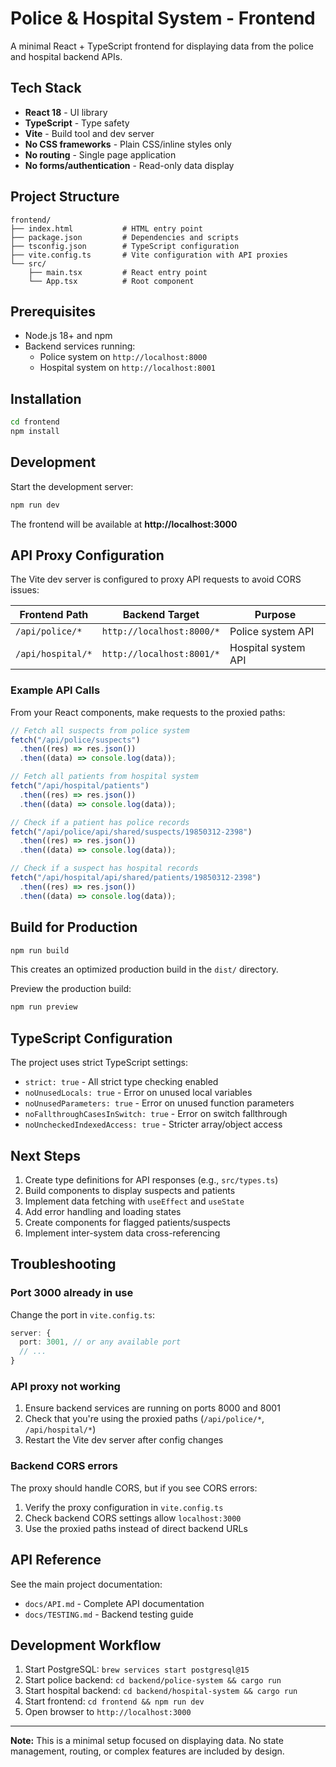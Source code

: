 # Police & Hospital System - Frontend

A minimal React + TypeScript frontend for displaying data from the police and hospital backend APIs.

## Tech Stack

- **React 18** - UI library
- **TypeScript** - Type safety
- **Vite** - Build tool and dev server
- **No CSS frameworks** - Plain CSS/inline styles only
- **No routing** - Single page application
- **No forms/authentication** - Read-only data display

## Project Structure

```
frontend/
├── index.html           # HTML entry point
├── package.json         # Dependencies and scripts
├── tsconfig.json        # TypeScript configuration
├── vite.config.ts       # Vite configuration with API proxies
└── src/
    ├── main.tsx         # React entry point
    └── App.tsx          # Root component
```

## Prerequisites

- Node.js 18+ and npm
- Backend services running:
  - Police system on `http://localhost:8000`
  - Hospital system on `http://localhost:8001`

## Installation

```bash
cd frontend
npm install
```

## Development

Start the development server:

```bash
npm run dev
```

The frontend will be available at **http://localhost:3000**

## API Proxy Configuration

The Vite dev server is configured to proxy API requests to avoid CORS issues:

| Frontend Path     | Backend Target            | Purpose             |
| ----------------- | ------------------------- | ------------------- |
| `/api/police/*`   | `http://localhost:8000/*` | Police system API   |
| `/api/hospital/*` | `http://localhost:8001/*` | Hospital system API |

### Example API Calls

From your React components, make requests to the proxied paths:

```typescript
// Fetch all suspects from police system
fetch("/api/police/suspects")
  .then((res) => res.json())
  .then((data) => console.log(data));

// Fetch all patients from hospital system
fetch("/api/hospital/patients")
  .then((res) => res.json())
  .then((data) => console.log(data));

// Check if a patient has police records
fetch("/api/police/api/shared/suspects/19850312-2398")
  .then((res) => res.json())
  .then((data) => console.log(data));

// Check if a suspect has hospital records
fetch("/api/hospital/api/shared/patients/19850312-2398")
  .then((res) => res.json())
  .then((data) => console.log(data));
```

## Build for Production

```bash
npm run build
```

This creates an optimized production build in the `dist/` directory.

Preview the production build:

```bash
npm run preview
```

## TypeScript Configuration

The project uses strict TypeScript settings:

- `strict: true` - All strict type checking enabled
- `noUnusedLocals: true` - Error on unused local variables
- `noUnusedParameters: true` - Error on unused function parameters
- `noFallthroughCasesInSwitch: true` - Error on switch fallthrough
- `noUncheckedIndexedAccess: true` - Stricter array/object access

## Next Steps

1. Create type definitions for API responses (e.g., `src/types.ts`)
2. Build components to display suspects and patients
3. Implement data fetching with `useEffect` and `useState`
4. Add error handling and loading states
5. Create components for flagged patients/suspects
6. Implement inter-system data cross-referencing

## Troubleshooting

### Port 3000 already in use

Change the port in `vite.config.ts`:

```typescript
server: {
  port: 3001, // or any available port
  // ...
}
```

### API proxy not working

1. Ensure backend services are running on ports 8000 and 8001
2. Check that you're using the proxied paths (`/api/police/*`, `/api/hospital/*`)
3. Restart the Vite dev server after config changes

### Backend CORS errors

The proxy should handle CORS, but if you see CORS errors:

1. Verify the proxy configuration in `vite.config.ts`
2. Check backend CORS settings allow `localhost:3000`
3. Use the proxied paths instead of direct backend URLs

## API Reference

See the main project documentation:

- `docs/API.md` - Complete API documentation
- `docs/TESTING.md` - Backend testing guide

## Development Workflow

1. Start PostgreSQL: `brew services start postgresql@15`
2. Start police backend: `cd backend/police-system && cargo run`
3. Start hospital backend: `cd backend/hospital-system && cargo run`
4. Start frontend: `cd frontend && npm run dev`
5. Open browser to `http://localhost:3000`

---

**Note:** This is a minimal setup focused on displaying data. No state management, routing, or complex features are included by design.
